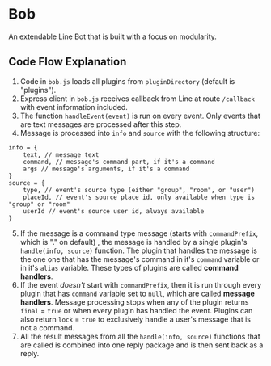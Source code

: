 # Bob
An extendable Line Bot that is built with a focus on modularity.

## Code Flow Explanation
1. Code in `bob.js` loads all plugins from `pluginDirectory` (default is "plugins").
2. Express client in `bob.js` receives callback from Line at route `/callback` with event information included.
3. The function `handleEvent(event)` is run on every event. Only events that are text messages are processed after this step.
4. Message is processed into `info` and `source` with the following structure:
```
info = {
	text, // message text
	command, // message's command part, if it's a command
	args // message's arguments, if it's a command
}
source = {
	type, // event's source type (either "group", "room", or "user")
	placeId, // event's source place id, only available when type is "group" or "room"
	userId // event's source user id, always available
}
```
5. If the message is a command type message (starts with `commandPrefix`, which is "." on default) , the message is handled by a single plugin's `handle(info, source)` function. 
The plugin that handles the message is the one one that has the message's command in it's `command` variable or in it's `alias` variable. These types of plugins are called **command handlers**.
6. If the event *doesn't* start with `commandPrefix`, then it is run through every plugin that has `command` variable set to `null`, which are called **message handlers**. 
Message processing stops when any of the plugin returns `final` = `true` or when every plugin has handled the event.
Plugins can also return `lock` = `true` to exclusively handle a user's message that is not a command.
7. All the result messages from all the `handle(info, source)` functions that are called is combined into one reply package and is then sent back as a reply.

